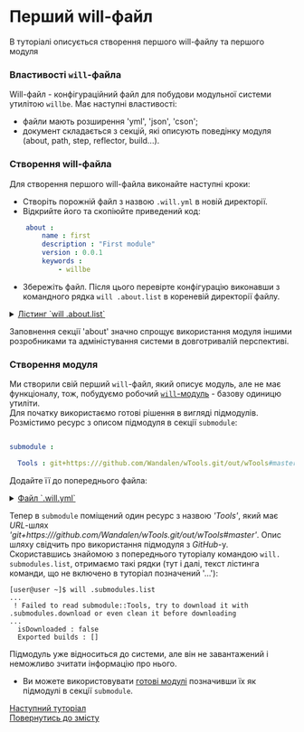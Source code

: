 # Перший will-файл

В туторіалі описується створення першого will-файлу та першого модуля

### <a name="will-file-futures"></a> Властивості `will`-файла
Will-файл - конфігураційний файл для побудови модульної системи утилітою `willbe`.
Має наступні властивості:
- файли мають розширення 'yml', 'json', 'cson';
- документ складається з секцій, які описують поведінку модуля (about, path, step, reflector, build...).  

### <a name="will-file-creation"></a> Створення will-файла
Для створення першого will-файла виконайте наступні кроки:
- Cтворіть порожній файл з назвою `.will.yml` в новій директорії.
- Відкрийте його та скопіюйте приведений код:
```yaml
    about :
        name : first
        description : "First module"
        version : 0.0.1
        keywords :
            - willbe
```
- Збережіть файл.
Після цього перевірте конфігурацію виконавши з командного рядка `will .about.list` в кореневій директорії файлу.
<details>
  <summary><u>Лістинг `will .about.list`</u></summary>

  ```
[user@user ~]$ will .about.list
Request ".about.list"
  . Read : /path_to_file/.will.yml
. Read 1 will-files in 0.109s
About
 name : 'first'
 description : 'First module'
 version : '0.0.1'
 enabled : 1
 keywords :
   'willbe'

```

</details>

Заповнення секції 'about' значно спрощує використання модуля іншими розробниками та адміністування системи в довготривалій перспективі.  

### <a name="first-modules"></a> Створення модуля  
Ми створили свій перший `will`-файл, який описує модуль, але не має функціоналу, тож, побудуємо робочий [`will`-модуль](Concepts.ukr.md#module) - базову одиницю утиліти.  
Для початку використаємо готові рішення в вигляді підмодулів. Розмістимо ресурс з описом підмодуля в секції `submodule`:  

```yaml

submodule :

  Tools : git+https:///github.com/Wandalen/wTools.git/out/wTools#master

```

Додайте її до попереднього файла:  

<details>  
  <summary><u>Файл `.will.yml`</u></summary>

```yaml

about :

    name : first
    description : "First module"
    version : 0.0.1
    keywords :
        - willbe

submodule :

    Tools : git+https:///github.com/Wandalen/wTools.git/out/wTools#master

```

</details>

<p> </p>

Тепер в `submodule` поміщений один ресурс з назвою _'Tools'_, який має _URL_-шлях _'git+https:///github.com/Wandalen/wTools.git/out/wTools#master'_. Опис шляху свідчить про використання підмодуля з _GitHub_-у.  
Скориставшись знайомою з попереднього туторіалу командою `will. submodules.list`, отримаємо такі рядки (тут і далі, текст лістинга команди, що не включено в туторіал позначений '...'):

```
[user@user ~]$ will .submodules.list
...
 ! Failed to read submodule::Tools, try to download it with .submodules.download or even clean it before downloading
...
  isDownloaded : false
  Exported builds : []

```

Підмодуль уже відноситься до системи, але він не завантажений і неможливо зчитати інформацію про нього.

- Ви можете використовувати [готові модулі](#first-modules) позначивши їх як підмодулі в секції `submodule`.

[Наступний туторіал](SubmodulesImporting.ukr.md)   
[Повернутись до змісту](../README.md#tutorials)
